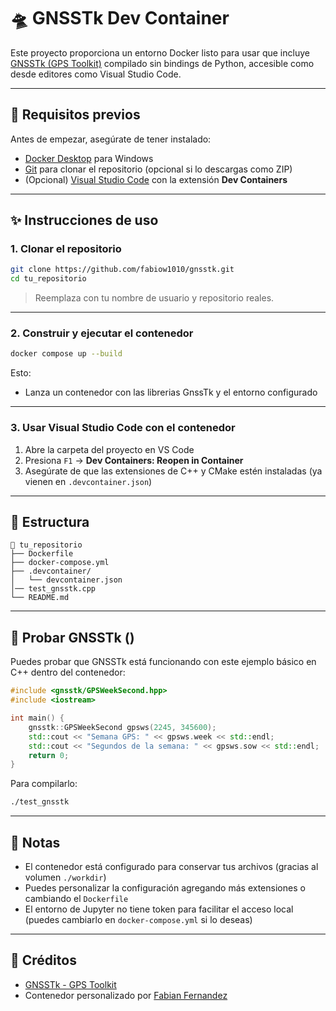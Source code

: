 # 🛸️ GNSSTk Dev Container

Este proyecto proporciona un entorno Docker listo para usar que incluye [GNSSTk (GPS Toolkit)](https://github.com/SGL-UT/gnsstk) compilado sin bindings de Python, accesible  como desde editores como Visual Studio Code.

---

## 🧰 Requisitos previos

Antes de empezar, asegúrate de tener instalado:

- [Docker Desktop](https://www.docker.com/products/docker-desktop) para Windows
- [Git](https://github.com/fabiow1010/gnsstk.git) para clonar el repositorio (opcional si lo descargas como ZIP)
- (Opcional) [Visual Studio Code](https://code.visualstudio.com/) con la extensión **Dev Containers**

---

## ✨ Instrucciones de uso

### 1. Clonar el repositorio

```bash
git clone https://github.com/fabiow1010/gnsstk.git
cd tu_repositorio
```

> Reemplaza con tu nombre de usuario y repositorio reales.

---

### 2. Construir y ejecutar el contenedor

```bash
docker compose up --build
```

Esto:
- Lanza un contenedor con las librerias GnssTk y el entorno configurado
---

### 3. Usar Visual Studio Code con el contenedor

1. Abre la carpeta del proyecto en VS Code
2. Presiona `F1` → **Dev Containers: Reopen in Container**
3. Asegúrate de que las extensiones de C++ y CMake estén instaladas (ya vienen en `.devcontainer.json`)

---

## 📁 Estructura

```
📆 tu_repositorio
├── Dockerfile
├── docker-compose.yml
├── .devcontainer/
│   └── devcontainer.json
│── test_gnsstk.cpp
└── README.md
```

---

## 🧪 Probar GNSSTk ()

Puedes probar que GNSSTk está funcionando con este ejemplo básico en C++ dentro del contenedor:

```cpp
#include <gnsstk/GPSWeekSecond.hpp>
#include <iostream>

int main() {
    gnsstk::GPSWeekSecond gpsws(2245, 345600);
    std::cout << "Semana GPS: " << gpsws.week << std::endl;
    std::cout << "Segundos de la semana: " << gpsws.sow << std::endl;
    return 0;
}
```

Para compilarlo:

```bash
./test_gnsstk
```

---

## 📝 Notas

- El contenedor está configurado para conservar tus archivos (gracias al volumen `./workdir`)
- Puedes personalizar la configuración agregando más extensiones o cambiando el `Dockerfile`
- El entorno de Jupyter no tiene token para facilitar el acceso local (puedes cambiarlo en `docker-compose.yml` si lo deseas)

---

## 📌 Créditos

- [GNSSTk - GPS Toolkit](https://github.com/SGL-UT/gnsstk)
- Contenedor personalizado por [Fabian Fernandez](https://github.com/fabiow1010)

